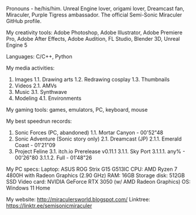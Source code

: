 Pronouns - he/his/him.
Unreal Engine lover, origami lover, Dreamcast fan, Miraculer, Purple Tigress ambassador. The official Semi-Sonic Miraculer GitHub profile.

My creativity tools: Adobe Photoshop, Adobe Illustrator, Adobe Premiere Pro, Adobe After Effects, Adobe Audition, FL Studio, Blender 3D, Unreal Engine 5

Languages: C/C++, Python

My media activities:
1. Images
1.1. Drawing arts
1.2. Redrawing cosplay
1.3. Thumbnails
2. Videos
2.1. AMVs
3. Music
3.1. Synthwave
4. Modeling
4.1. Environments

My gaming tools: games, emulators, PC, keyboard, mouse

My best speedrun records:
1. Sonic Forces (PC, abandoned)
1.1. Mortar Canyon - 00'52"48
2. Sonic Adventure (Sonic story only)
2.1. Dreamcast (JP)
2.1.1. Emerald Coast - 01'21"09
3. Project Feline
3.1. itch.io Prerelease v0.11.1
3.1.1. Sky Port
3.1.1.1. any% - 00'26"80
3.1.1.2. Full - 01'48"26

My PC specs:
Laptop: ASUS ROG Strix G15 G513IC
CPU: AMD Ryzen 7 4800H with Radeon Graphics (2.90 GHz)
RAM: 16GB
Storage disk: 512GB SSD
Video card: NVIDIA GeForce RTX 3050 (w/ AMD Radeon Graphics)
OS: Windows 11 Home

My website: http://miraculersworld.blogspot.com/
Linktree: https://linktr.ee/semisonicmiraculer
